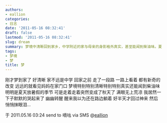 ```yaml
---
authors:
- eallion
categories:
- 日志
date: '2011-05-16 08:32:41'
draft: false
lastmod: '2011-05-16 08:32:41'
slug: dream
summary: 梦境中清晰回到家乡，中学附近的家与母亲的身影格外真实，甚至能闻到柴油味。夏转秋的突兀变化带来满目荒凉，莫名落泪后惊醒，恍惚间仍以为躺在路边，许久才回神拭泪。
tags:
- 梦境
- 梦
title: 梦
---
```

刚才梦到家了
好清晰
家不远是中学
回家之前
走了一段路
一路上看着
都有新奇的改变
远远的就看见妈妈在家门口
梦境特别特别清晰特别特别真实还能闻到柴油味
明明是夏天放暑假的季节
可是走着走着突然变成了秋天了
满眼无上荒凉
我居然一下子默默的哭起来了
幽幽转醒
醒来我以为还在路边躺着
好半天才回过神来
然后悄悄抹眼泪...

于 2011.05.16 03:24 send to 嘀咕 via SMS @[eallion](http://digu.com/eallion)